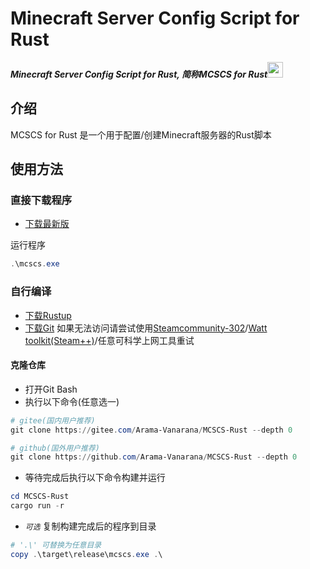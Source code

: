 # Minecraft Server Config Script for Rust
_**Minecraft Server Config Script for Rust, 简称MCSCS for Rust**_<img src="https://www.rust-lang.org/static/images/rust-logo-blk.svg" width="25">

## 介绍
MCSCS for Rust 是一个用于配置/创建Minecraft服务器的Rust脚本

## 使用方法
### 直接下载程序

* [下载最新版](../../releases/latest)

运行程序
```powershell
.\mcscs.exe
```

### 自行编译
* [下载Rustup](https://www.rust-lang.org/zh-CN/tools/install)
* [下载Git](https://github.com/git-for-windows/git/releases) 如果无法访问请尝试使用[Steamcommunity-302](https://www.dogfight360.com/blog/686)/[Watt toolkit(Steam++)](https://steampp.net)/任意可科学上网工具重试
#### 克隆仓库
* 打开Git Bash
* 执行以下命令(任意选一)
```powershell
# gitee(国内用户推荐)
git clone https://gitee.com/Arama-Vanarana/MCSCS-Rust --depth 0
```
```powershell
# github(国外用户推荐)
git clone https://github.com/Arama-Vanarana/MCSCS-Rust --depth 0
```
* 等待完成后执行以下命令构建并运行
```powershell
cd MCSCS-Rust
cargo run -r
```
* _`可选`_ 复制构建完成后的程序到目录
```powershell
# '.\' 可替换为任意目录
copy .\target\release\mcscs.exe .\
```